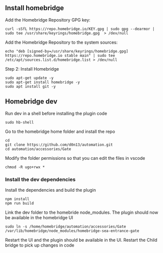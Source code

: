 ## Install homebridge

Add the Homebridge Repository GPG key:

```
curl -sSfL https://repo.homebridge.io/KEY.gpg | sudo gpg --dearmor | sudo tee /usr/share/keyrings/homebridge.gpg  > /dev/null
```

Add the Homebridge Repository to the system sources:

```
echo "deb [signed-by=/usr/share/keyrings/homebridge.gpg] https://repo.homebridge.io stable main" | sudo tee /etc/apt/sources.list.d/homebridge.list > /dev/null
```

Step 2: Install Homebridge

```
sudo apt-get update -y
sudo apt-get install homebridge -y
sudo apt install git -y 
```

## Homebridge dev

Run dev in a shell before installing the plugin code

```
sudo hb-shell
```

Go to the homebridge home folder and install the repo
```
cd
git clone https://github.com/d0n13/automation.git 
cd automation/accessories/Gate
```

Modify the folder permissions so that you can edit the files in vscode

```
chmod -R ugo+rwx *
```

### Install the dev dependencies

Install the dependencies and build the plugin
```
npm install
npm run build
```

Link the dev folder to the homebride node_modules. The plugin should now be available in the homebridge UI

```
sudo ln -s /home/homebridge/automation/accessories/Gate /var/lib/homebridge/node_modules/homebridge-sea-entrance-gate
```
Restart the UI and the plugin should be available in the UI. Restart the Child bridge to pick up changes in code

